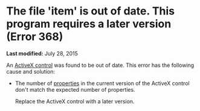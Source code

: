 
# The file 'item' is out of date. This program requires a later version (Error 368)

 **Last modified:** July 28, 2015

An  [ActiveX control](b8bdf64f-5920-1ae9-16d0-b26d09524a30.md) was found to be out of date. This error has the following cause and solution:




- The number of  [properties](b8bdf64f-5920-1ae9-16d0-b26d09524a30.md) in the current version of the ActiveX control don't match the expected number of properties.
    
    Replace the ActiveX control with a later version.
    

